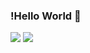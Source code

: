 ### !Hello World 👋


<img src="https://img.shields.io/badge/React.js-61DAFB?style=flat-square&logo=appveyor&green"/> <img src="https://img.shields.io/badge/TypeScript-3178C6?style=flat-square&logo=appveyor&green"/>


